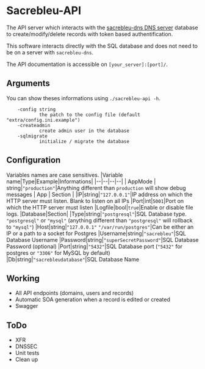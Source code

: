 # Sacrebleu-API 

The API server which interacts with the [sacrebleu-dns DNS server](https://github.com/outout14/sacrebleu-dns) database to create/modify/delete records with token based authentification.

This software interacts directly with the SQL database and does not need to be on a server with ``sacrebleu-dns``.

The API documentation is accessible on ``[your_server]:[port]/``.

## Arguments 
You can show theses informations using ``./sacrebleu-api -h``.
``` 
    -config string
            the patch to the config file (default "extra/config.ini.example")
    -createadmin
            create admin user in the database
    -sqlmigrate
            initialize / migrate the database
``` 

## Configuration 
Variables names are case sensitives.
|Variable name|Type|Example|Informations|
|--|--|--|--|
| AppMode | string|``"production"``|Anything different than ``production`` will show debug messages
| App | Section |
|IP|string|``"127.0.0.1"``|IP address on which the HTTP server must listen. Blank to listen on all IPs 
|Port|int|``5001``|Port on which the HTTP server must listen
|Logfile|bool|``true``|Enable or disable file logs.
|Database|Section|
|Type|string|``"postgresql"``|SQL Database type. ``"postgresql"`` or ``"mysql"`` (anything different than ``"postgresql"`` will rollback to ``"mysql"``)
|Host|string|``"127.0.0.1"``  ``"/var/run/postgres"``|Can be either an IP or a path to a socket for Postgres
|Username|string|``"sacrebleu"``|SQL Database Username
|Password|string|``"superSecretPassword"``|SQL Database Password (optional)
|Port|string|``"5432"``|SQL Database port (``"5432"`` for postgres or ``"3306"`` for MySQL by default)
|Db|string|``"sacrebleudatabase"``|SQL Database Name

## Working 
- All API endpoints (domains, users and records)
- Automatic SOA generation when a record is edited or created 
- Swagger 

## ToDo
- XFR 
- DNSSEC 
- Unit tests 
- Clean up